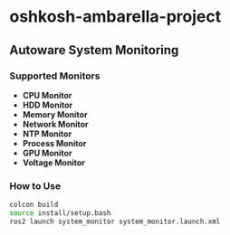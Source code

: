 # oshkosh-ambarella-project

## Autoware System Monitoring
### Supported Monitors
- **CPU Monitor**
- **HDD Monitor**
- **Memory Monitor**
- **Network Monitor**
- **NTP Monitor**
- **Process Monitor**
- **GPU Monitor**
- **Voltage Monitor**
### How to Use
```sh
colcon build
source install/setup.bash
ros2 launch system_monitor system_monitor.launch.xml
```

